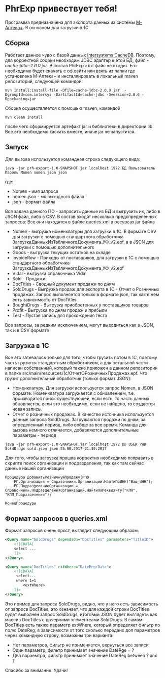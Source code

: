 # PhrExp привествует тебя!

Программа предназначена для экспорта данных из системы [М-Аптека+](http://www.m-apteka.com/m-apteka-plus/o-programme-m-apteka-plyus/). 
В основном для загрузки в 1С.

## Сборка

Работает данное чудо с базой данных [Intersystems CacheDB](http://www.intersystems.com/ru/our-products/cache/cache-overview/). 
Поэтому, для корректной сборки необходим JDBC адаптер к этой БД, файл - *cache-jdbc-2.0.0.jar*. В состав PhrExp этот файл не входит.
Его необходимо будет скачать с оф.сайти или взять из папки где установлена М-Аптека+ и инсталлировать в локальный maven репозиторий, следующей командой.

`mvn install:install-file -Dfile=cache-jdbc-2.0.0.jar  -DgroupId=com.intersys -DartifactId=cache-jdbc -Dversion=2.0.0 -Dpackaging=jar`

Сборка осуществляется с помощью maven, командой

`mvn clean install`

после чего сформируется артефакт jar и библиотеки в директории lib. Все это необходимо таскать вместе, иначе jar не запустится.

## Запуск
Для вызова используется командная строка следующего вида:

`java -jar prh-export-1.0-SNAPSHOT.jar localhost 1972 БД Пользователь Пароль Nomen nomen.json json`

где:
* Nomen - имя запроса 
* nomen.json - мя выходного файла
* json - формат файла

Вся задача данного ПО - запросить данные из БД и выгрузить их, либо в JSON файл, либо в CSV. В состав входят несколько предопределенных запросов:
Все они находятся в файле queries.xml в ресурсах jar файла

* Nomen - выгрузка номенклатуры для загрузки в 1С. В формате CSV для загрузки с помощью стандартного обработчика  ЗагрузкаДанныхИзТабличногоДокумента_УФ_v2.epf, а в JSON для загрузки с помощью дополнительного
* Goods - выгрузка текущих остатков на складе
* InvoiceRow - Приходы от поставщиков, для загрузки в 1С с помощью стандартного обработчика ЗагрузкаДанныхИзТабличногоДокумента_УФ_v2.epf
* Vidal - выгрузка справочника Vidal
* Sold - Продажи
* DocTitles - Сводный документ продажи по дням
* SoldDrugs - Выгрузка продаж для экспорта в 1С - Отчет о Розничных продажах. Запрос выполняется только в формате json, так как в нем есть зависимость от DocTitles
* BoughtDrugs - Выгрузка приобретенных у поставщиков товаров
* Profit - Выгрузка по дням продаж и прибыли
* Test - Пустая запись для прохождения теста

Все запросы, за редким исключением, могут выводиться как в JSON, так и в CSV формате 

## Загрузка в 1С

Все это затевалось только для того, чтобы грузить потом в 1С, поэтому часть грузится стандартным обработчиком, а для остальной части написан собственный, который также приложен в данном репозитории в папке src/main/resources/1c/ОтчетОРозничныхПродажах.epf.
Что грузит дополнительный обработчик (только формат JSON):
* Номенклатуру. Для загрузки используется запрос Nomen, в JSON формате. Номенклатура загружается с обновлением, т.е. производится поиск существующей, если есть, то часть данных обновляется, если это необходимо, если не найдено, то создается новая запись.
* Отчет о розничных продажах. В качестве источника используется данные запроса SoldDrugs. Загружаются продажи по дням, за определенный период, либо вобще за все время. Команда для вызова немного отличается, добавляются дополнительные параметры - период

`java -jar prh-export-1.0-SNAPSHOT.jar localhost 1972 DB USER PWD SoldDrugs sold.json json 25.08.2017 21.10.2017`

Для того, чтобы загрузка прошла корректно необходимо поправить в скрипте поиск организации и подразделения, так как там сейчас данные нашей организации 
```1C
Процедура ДобавитьРозничнуюПродажу(РПО
    РП.Организация = Справочники.Организации.НайтиПоИНН("Ваш_ИНН");
	РП.ПодразделениеОрганизации = Справочники.ПодразделенияОрганизаций.НайтиПоРеквизиту("КПП", "КПП_Подразделения");
    ...
КонецПроцедуры
```

## Формат запросов в queries.xml
Формат запросов очень прост, выглядит следующим образом:

```xml
<Query name="SoldDrugs" dependsOn="DocTitles" parameters="TitleID">
    <![CDATA[
    select ...
    ]]>
</Query>

<Query name="DocTitles" extWhere="DateReg:Date">
    <![CDATA[
     select...
     where 1=1
        <extWhere>
    ]]>
</Query>
```
Это пример для запроса SoldDrugs, видно, что у него есть зависимость от запроса DocTitles, это означает, что для каждой строки DocTitles будет выполнен запрос SoldDrugs, итоговый JSON будет выглядеть как массив DocTitles с дочерними элементеами SoldDrugs.
В самом DocTitles есть также параметр extWhere, который определяет фильтр по полю DateReg, в зависимости от того сколько передано доп параметров через командную строку, возможны три варианта:

* Нет параметров, фильтр не применяется, вернуться все записи
* Один параметр, фильтр принимает значение DateRge = ?
* Два параемтра, фильтр принимает значение DateReg between ? and ?

Спасибо за внимание. 
Удачи!